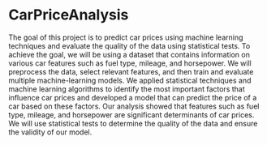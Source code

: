 # CarPriceAnalysis
The goal of this project is to predict car prices using machine learning techniques and evaluate the quality of the data using statistical tests. To achieve the goal, we will be using a dataset that contains information on various car features such as fuel type, mileage, and horsepower. We will preprocess the data, select relevant features, and then train and evaluate multiple machine-learning models. We applied statistical techniques and machine learning algorithms to identify the most important factors that influence car prices and developed a model that can predict the price of a car based on these factors. Our analysis showed that features such as fuel type, mileage, and horsepower are significant determinants of car prices. We will use statistical tests to determine the quality of the data and ensure the validity of our model.
